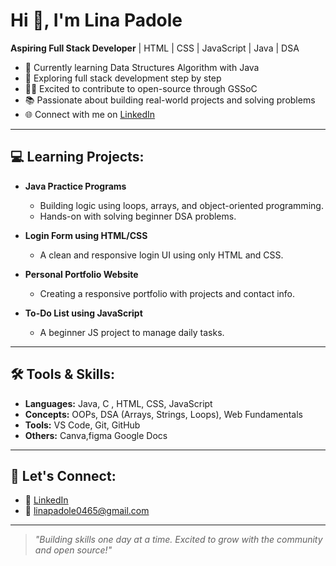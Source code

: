 # Hi 👋, I'm Lina Padole

**Aspiring Full Stack Developer** | HTML | CSS | JavaScript | Java | DSA

- 🔭 Currently learning  Data Structures Algorithm with Java
- 🌱 Exploring full stack development step by step
- 👩‍💻 Excited to contribute to open-source through GSSoC
- 📚 Passionate about building real-world projects and solving problems
- 🌐 Connect with me on [LinkedIn](linkedin.com/in/lina-padole-18a051289)

---

## 💻 Learning Projects:

- **Java Practice Programs**
  - Building logic using loops, arrays, and object-oriented programming.
  - Hands-on with solving beginner DSA problems.

- **Login Form using HTML/CSS**
  - A clean and responsive login UI using only HTML and CSS.

- **Personal Portfolio Website**
  - Creating a responsive portfolio with projects and contact info.

- **To-Do List using JavaScript**
  - A beginner JS project to manage daily tasks.

---

## 🛠️ Tools & Skills:

- **Languages:** Java, C , HTML, CSS, JavaScript
- **Concepts:** OOPs, DSA (Arrays, Strings, Loops), Web Fundamentals
- **Tools:** VS Code, Git, GitHub
- **Others:** Canva,figma Google Docs

---

## 🤝 Let's Connect:

- 🔗 [LinkedIn](linkedin.com/in/lina-padole-18a051289)
- 📧 linapadole0465@gmail.com

---

> *"Building skills one day at a time. Excited to grow with the community and open source!"*
